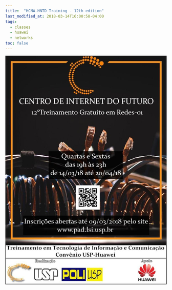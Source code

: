 ```yaml
---
title:  "HCNA-HNTD Training - 12th edition"
last_modified_at: 2018-03-14T16:00:58-04:00
tags:
  - classes
  - huawei
  - networks
toc: false
---
```


![](/assets/images/posts/2018-03-14-hntd-12.jpeg)
